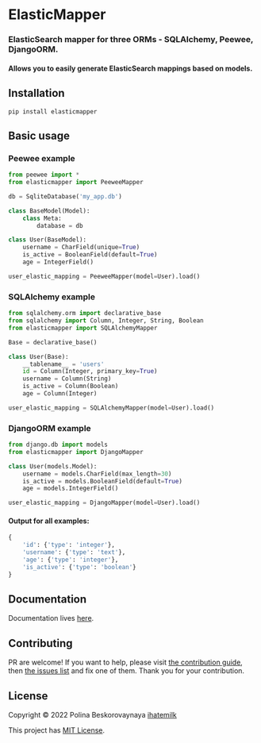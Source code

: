 # ElasticMapper
### ElasticSearch mapper for three ORMs - SQLAlchemy, Peewee, DjangoORM.
#### Allows you to easily generate ElasticSearch mappings based on models.

## Installation

```pip install elasticmapper```

## Basic usage
### Peewee example
```python
from peewee import *
from elasticmapper import PeeweeMapper

db = SqliteDatabase('my_app.db')

class BaseModel(Model):
    class Meta:
        database = db

class User(BaseModel):
    username = CharField(unique=True)
    is_active = BooleanField(default=True)
    age = IntegerField()

user_elastic_mapping = PeeweeMapper(model=User).load()
```

### SQLAlchemy example

```python
from sqlalchemy.orm import declarative_base
from sqlalchemy import Column, Integer, String, Boolean
from elasticmapper import SQLAlchemyMapper

Base = declarative_base()

class User(Base):
    __tablename__ = 'users'
    id = Column(Integer, primary_key=True)
    username = Column(String)
    is_active = Column(Boolean)
    age = Column(Integer)

user_elastic_mapping = SQLAlchemyMapper(model=User).load()
```

### DjangoORM example

```python
from django.db import models
from elasticmapper import DjangoMapper

class User(models.Model):
    username = models.CharField(max_length=30)
    is_active = models.BooleanField(default=True)
    age = models.IntegerField()

user_elastic_mapping = DjangoMapper(model=User).load()
```

#### Output for all examples: 

```python
{
    'id': {'type': 'integer'},
    'username': {'type': 'text'},
    'age': {'type': 'integer'},
    'is_active': {'type': 'boolean'}
}
```

## Documentation

Documentation lives [here](https://elasticmapper.readthedocs.io/en/latest/).

## Contributing

PR are welcome! If you want to help, please visit [the contribution guide](https://github.com/nomilkinmyhome/elasticmapper/blob/main/CONTRIBUTION_GUIDE.md), then [the issues list](https://github.com/nomilkinmyhome/elasticmapper/issues) and fix one of them. Thank you for your contribution.

## License 

Copyright © 2022 Polina Beskorovaynaya [ihatemilk](https://github.com/nomilkinmyhome)

This project has [MIT License](https://github.com/nomilkinmyhome/elasticmapper/blob/main/LICENSE).
